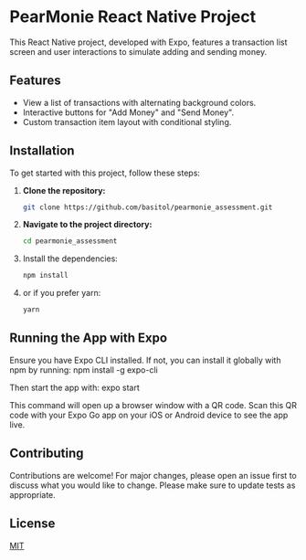 # PearMonie React Native Project

This React Native project, developed with Expo, features a transaction list screen and user interactions to simulate adding and sending money.

## Features

- View a list of transactions with alternating background colors.
- Interactive buttons for "Add Money" and "Send Money".
- Custom transaction item layout with conditional styling.

## Installation

To get started with this project, follow these steps:

1. **Clone the repository:**

   ```sh
   git clone https://github.com/basitol/pearmonie_assessment.git

   ```

2. **Navigate to the project directory:**

   ```sh
   cd pearmonie_assessment

   ```

3. Install the dependencies:

   ```sh
   npm install

   ```

4. or if you prefer yarn:

   ```sh
   yarn

   ```

## Running the App with Expo

Ensure you have Expo CLI installed. If not, you can install it globally with npm by running:
npm install -g expo-cli

Then start the app with:
expo start

This command will open up a browser window with a QR code. Scan this QR code with your Expo Go app on your iOS or Android device to see the app live.

## Contributing

Contributions are welcome! For major changes, please open an issue first to discuss what you would like to change. Please make sure to update tests as appropriate.

## License

[MIT](https://choosealicense.com/licenses/mit/)

```

```

```

```

